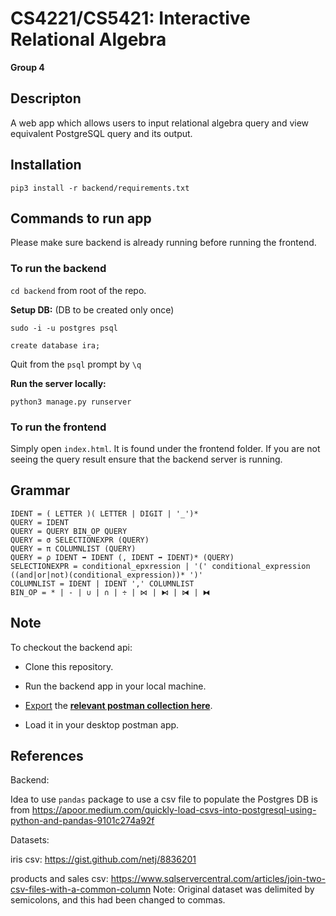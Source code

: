 # CS4221/CS5421: Interactive Relational Algebra

**Group 4**

## Descripton
A web app which allows users to input relational algebra query and view equivalent PostgreSQL query and its output.


## Installation

`pip3 install -r backend/requirements.txt`


## Commands to run app
Please make sure backend is already running before running the frontend.

### To run the backend

`cd backend` from root of the repo.

**Setup DB:** (DB to be created only once)

  `sudo -i -u postgres psql`

  `create database ira;` 

  Quit from the `psql` prompt by  `\q`

**Run the server locally:**

`python3 manage.py runserver`

### To run the frontend
 Simply open `index.html`. It is found under the frontend folder. If you are not seeing the query result ensure that the backend server is running. 

## Grammar
```
IDENT = ( LETTER )( LETTER | DIGIT | '_')*
QUERY = IDENT
QUERY = QUERY BIN_OP QUERY
QUERY = σ SELECTIONEXPR (QUERY)
QUERY = π COLUMNLIST (QUERY)
QUERY = ρ IDENT ➡ IDENT (, IDENT ➡ IDENT)* (QUERY)
SELECTIONEXPR = conditional_epxression | '(' conditional_expression ((and|or|not)(conditional_expression))* ')'
COLUMNLIST = IDENT | IDENT ',' COLUMNLIST
BIN_OP = * | - | ∪ | ∩ | ÷ | ⋈ | ⧑ | ⧒ | ⧓
```


## Note
To checkout the backend api: 

- Clone this repository.

- Run the backend app in your local machine.

- [Export](https://learning.postman.com/docs/getting-started/importing-and-exporting-data/#exporting-collections) the  [**relevant postman collection here**](https://elements.getpostman.com/redirect?entityId=17271995-fb1500f7-97c0-4fac-a890-b549a4a924d8&entityType=collection).

- Load it in your desktop postman app.


## References
Backend:

Idea to use `pandas` package to use a csv file to populate the Postgres DB is from https://apoor.medium.com/quickly-load-csvs-into-postgresql-using-python-and-pandas-9101c274a92f


Datasets:

iris csv: 
https://gist.github.com/netj/8836201

products and sales csv:
https://www.sqlservercentral.com/articles/join-two-csv-files-with-a-common-column
Note: Original dataset was delimited by semicolons, and this had been changed to commas.
